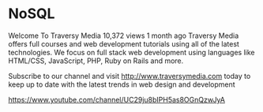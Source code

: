 # NoSQL

Welcome To Traversy Media 
10,372 views 1 month ago
Traversy Media offers full courses and web development tutorials using all of the latest technologies. We focus on full stack web development using languages like HTML/CSS, JavaScript, PHP, Ruby on Rails and more.

Subscribe to our channel and visit http://www.traversymedia.com today to keep up to date with the latest trends in web design and development 

https://www.youtube.com/channel/UC29ju8bIPH5as8OGnQzwJyA
